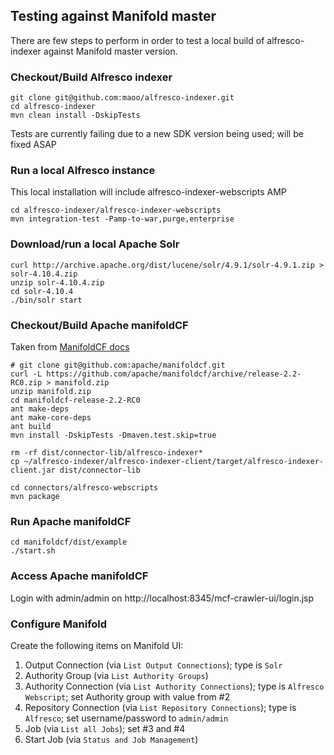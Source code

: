 Testing against Manifold master
---

There are few steps to perform in order to test a local build of alfresco-indexer against Manifold master version.

### Checkout/Build Alfresco indexer
```
git clone git@github.com:maoo/alfresco-indexer.git
cd alfresco-indexer
mvn clean install -DskipTests
```
Tests are currently failing due to a new SDK version being used; will be fixed ASAP

### Run a local Alfresco instance
This local installation will include alfresco-indexer-webscripts AMP
```
cd alfresco-indexer/alfresco-indexer-webscripts
mvn integration-test -Pamp-to-war,purge,enterprise
```

### Download/run a local Apache Solr
```
curl http://archive.apache.org/dist/lucene/solr/4.9.1/solr-4.9.1.zip > solr-4.10.4.zip
unzip solr-4.10.4.zip
cd solr-4.10.4
./bin/solr start
```

### Checkout/Build Apache manifoldCF
Taken from [ManifoldCF docs](https://manifoldcf.apache.org/release/trunk/en_US/how-to-build-and-deploy.html)

```
# git clone git@github.com:apache/manifoldcf.git
curl -L https://github.com/apache/manifoldcf/archive/release-2.2-RC0.zip > manifold.zip
unzip manifold.zip
cd manifoldcf-release-2.2-RC0
ant make-deps
ant make-core-deps
ant build
mvn install -DskipTests -Dmaven.test.skip=true

rm -rf dist/connector-lib/alfresco-indexer*
cp ~/alfresco-indexer/alfresco-indexer-client/target/alfresco-indexer-client.jar dist/connector-lib

cd connectors/alfresco-webscripts
mvn package
```

### Run Apache manifoldCF
```
cd manifoldcf/dist/example
./start.sh
```

### Access Apache manifoldCF
Login with admin/admin on http://localhost:8345/mcf-crawler-ui/login.jsp

### Configure Manifold

Create the following items on Manifold UI:
1. Output Connection (via `List Output Connections`); type is `Solr`
2. Authority Group (via `List Authority Groups`)
3. Authority Connection (via `List Authority Connections`); type is `Alfresco Webscript`; set Authority group with value from #2
4. Repository Connection (via `List Repository Connections`); type is `Alfresco`; set username/password to `admin/admin`
5. Job (via `List all Jobs`); set #3 and #4
6. Start Job (via `Status and Job Management`)

